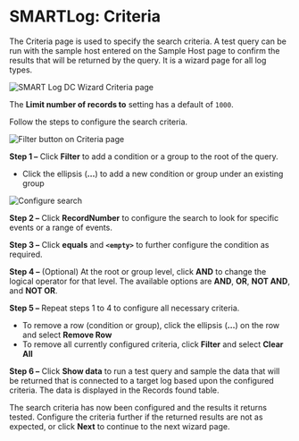 # SMARTLog: Criteria

The Criteria page is used to specify the search criteria. A test query can be run with the sample
host entered on the Sample Host page to confirm the results that will be returned by the query. It
is a wizard page for all log types.

![SMART Log DC Wizard Criteria page](/img/product_docs/accessanalyzer/12.0/admin/datacollector/ewsmailbox/criteria.webp)

The **Limit number of records to** setting has a default of `1000`.

Follow the steps to configure the search criteria.

![Filter button on Criteria page](/img/product_docs/accessanalyzer/12.0/admin/datacollector/smartlog/criteriafilter.webp)

**Step 1 –** Click **Filter** to add a condition or a group to the root of the query.

- Click the ellipsis (**…**) to add a new condition or group under an existing group

![Configure search](/img/product_docs/accessanalyzer/12.0/admin/datacollector/smartlog/criteriarecordnumber.webp)

**Step 2 –** Click **RecordNumber** to configure the search to look for specific events or a range
of events.

**Step 3 –** Click **equals** and **`<empty>`** to further configure the condition as required.

**Step 4 –** (Optional) At the root or group level, click **AND** to change the logical operator for
that level. The available options are **AND**, **OR**, **NOT AND**, and **NOT OR**.

**Step 5 –** Repeat steps 1 to 4 to configure all necessary criteria.

- To remove a row (condition or group), click the ellipsis (**…**) on the row and select **Remove
  Row**
- To remove all currently configured criteria, click **Filter** and select **Clear All**

**Step 6 –** Click **Show data** to run a test query and sample the data that will be returned that
is connected to a target log based upon the configured criteria. The data is displayed in the
Records found table.

The search criteria has now been configured and the results it returns tested. Configure the
criteria further if the returned results are not as expected, or click **Next** to continue to the
next wizard page.
